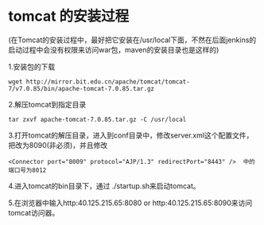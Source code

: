 # tomcat 的安装过程 #

(在Tomcat的安装过程中，最好把它安装在/usr/local下面，不然在后面jenkins的启动过程中会没有权限来访问war包，maven的安装目录也是这样的)

1.安装包的下载
```
wget http://mirror.bit.edu.cn/apache/tomcat/tomcat-7/v7.0.85/bin/apache-tomcat-7.0.85.tar.gz
```

2.解压tomcat到指定目录
```
tar zxvf apache-tomcat-7.0.85.tar.gz -C /usr/local
```

3.打开tomcat的解压目录，进入到conf目录中，修改server.xml这个配置文件，把<connector port="8080"/>改为8090(非必须)，并且修改
 <!-- Define an AJP 1.3 Connector on port 8009 -->
    <Connector port="8009" protocol="AJP/1.3" redirectPort="8443" />  中的端口号为8012

4.进入tomcat的bin目录下，通过 ./startup.sh来启动tomcat。

5.在浏览器中输入http:40.125.215.65:8080 or http:40.125.215.65:8090来访问tomcat访问器。

